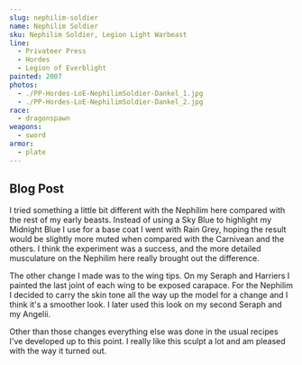 ```yaml
---
slug: nephilim-soldier
name: Nephilim Soldier
sku: Nephilim Soldier, Legion Light Warbeast
line:
  - Privateer Press
  - Hordes
  - Legion of Everblight
painted: 2007
photos:
  - ./PP-Hordes-LoE-NephilimSoldier-Dankel_1.jpg
  - ./PP-Hordes-LoE-NephilimSoldier-Dankel_2.jpg
race:
  - dragonspawn
weapons:
  - sword
armor:
  - plate
---
```


## Blog Post

I tried something a little bit different with the Nephilim here compared with the rest of my early beasts. Instead of using a Sky Blue to highlight my Midnight Blue I use for a base coat I went with Rain Grey, hoping the result would be slightly more muted when compared with the Carnivean and the others. I think the experiment was a success, and the more detailed musculature on the Nephilim here really brought out the difference.

The other change I made was to the wing tips. On my Seraph and Harriers I painted the last joint of each wing to be exposed carapace. For the Nephilim I decided to carry the skin tone all the way up the model for a change and I think it's a smoother look. I later used this look on my second Seraph and my Angelii.

Other than those changes everything else was done in the usual recipes I've developed up to this point. I really like this sculpt a lot and am pleased with the way it turned out.
